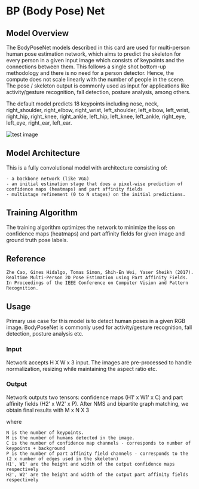 # BP (Body Pose) Net

## Model Overview

The BodyPoseNet models described in this card are used for multi-person human pose estimation network, which aims to predict the skeleton for every person in a given input image which consists of keypoints and the connections between them. This follows a single shot bottom-up methodology and there is no need for a person detector. Hence, the compute does not scale linearly with the number of people in the scene. The pose / skeleton output is commonly used as input for applications like activity/gesture recognition, fall detection, posture analysis, among others.

The default model predicts 18 keypoints including nose, neck, right_shoulder, right_elbow, right_wrist, left_shoulder, left_elbow, left_wrist, right_hip, right_knee, right_ankle, left_hip, left_knee, left_ankle, right_eye, left_eye, right_ear, left_ear.

![test image](database/bpnet/cover.png)

## Model Architecture

This is a fully convolutional model with architecture consisting of:

    - a backbone network (like VGG)
    - an initial estimation stage that does a pixel-wise prediction of confidence maps (heatmaps) and part affinity fields
    - multistage refinement (0 to N stages) on the initial predictions.

## Training Algorithm

The training algorithm optimizes the network to minimize the loss on confidence maps (heatmaps) and part affinity fields for given image and ground truth pose labels.

## Reference

    Zhe Cao, Gines Hidalgo, Tomas Simon, Shih-En Wei, Yaser Sheikh (2017).
    Realtime Multi-Person 2D Pose Estimation using Part Affinity Fields.
    In Proceedings of the IEEE Conference on Computer Vision and Pattern Recognition.

## Usage

Primary use case for this model is to detect human poses in a given RGB image. BodyPoseNet is commonly used for activity/gesture recognition, fall detection, posture analysis etc.

### Input

Network accepts H X W x 3 input. The images are pre-processed to handle normalization, resizing while maintaining the aspect ratio etc.

### Output

Network outputs two tensors: confidence maps (H1' x W1' x C) and part affinity fields (H2' x W2' x P). After NMS and bipartite graph matching, we obtain final results with M x N X 3

where

    N is the number of keypoints.
    M is the number of humans detected in the image.
    C is the number of confidence map channels - corresponds to number of keypoints + background
    P is the number of part affinity field channels - corresponds to the (2 x number of edges used in the skeleton)
    H1', W1' are the height and width of the output confidence maps respectively
    H2', W2' are the height and width of the output part affinity fields respectively
